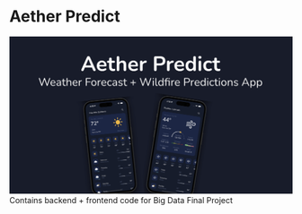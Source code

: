 # Aether Predict
![demo pic](headerphoto.png)
Contains backend + frontend code for Big Data Final Project
